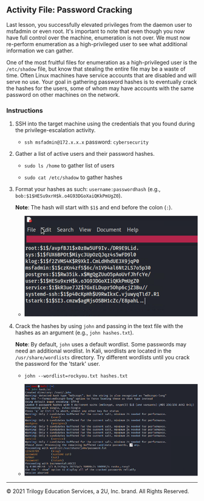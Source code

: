 ## Activity File: Password Cracking

Last lesson, you successfully elevated privileges from the daemon user to msfadmin or even root. It's important to note that even though you now have full control over the machine, enumeration is not over. We must now re-perform enumeration as a high-privileged user to see what additional information we can gather. 

One of the most fruitful files for enumeration as a high-privileged user is the `/etc/shadow` file, but know that stealing the entire file may be a waste of time. Often Linux machines have service accounts that are disabled and will serve no use. Your goal in gathering password hashes is to eventually crack the hashes for the users, some of whom may have accounts with the same password on other machines on the network. 

### Instructions 

1. SSH into the target machine using the credentials that you found during the privilege-escalation activity.

     - `ssh msfadmin@172.x.x.x` password: `cybersecurity`

2. Gather a list of active users and their password hashes.

     - `sudo ls /home` to gather list of users

     - `sudo cat /etc/shadow` to gather hashes

3. Format your hashes as such: `username:passwordhash` (e.g., `bob:$1$HESu9xrH$k.o4G93DGoXaiQKkPmUgZ0`). 

     **Note**: The hash will start with `$1$` and end before the colon (`:`).
	- ![Screenshot of what the hashes file should look like after editing it](hashes.PNG)

4. Crack the hashes by using `john` and passing in the text file with the hashes as an argument (e.g., `john hashes.txt`).

     **Note**: By default, `john` uses a default wordlist. Some passwords may need an additional wordlist. In Kali, wordlists are located in the `/usr/share/wordlists` directory. Try different wordlists until you crack the password for the 'tstark' user.

     - `john --wordlist=rockyou.txt hashes.txt`		
	
	- ![Screenshot of the cracked passwords](cracked.png)
	


---

© 2021 Trilogy Education Services, a 2U, Inc. brand. All Rights Reserved.



